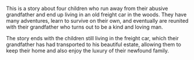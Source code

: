 This is a story about four children who run away from their abusive grandfather and end up living in an old freight car in the woods. They have many adventures, learn to survive on their own, and eventually are reunited with their grandfather who turns out to be a kind and loving man. 

The story ends with the children still living in the freight car, which their grandfather has had transported to his beautiful estate, allowing them to keep their home and also enjoy the luxury of their newfound family. 
